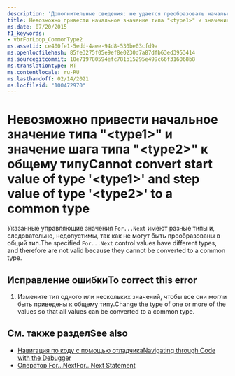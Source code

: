```yaml
---
description: 'Дополнительные сведения: не удается преобразовать начальное значение типа " <type1> " и значение шага типа " <type2> " в общий тип'
title: Невозможно привести начальное значение типа "<type1>" и значение шага типа "<type2>" к общему типу
ms.date: 07/20/2015
f1_keywords:
- vbrForLoop_CommonType2
ms.assetid: ce400fe1-5edd-4aee-94d8-530be03cfd9a
ms.openlocfilehash: 85fe3275f05e9ef8e0230d7a87dfb63ed3953414
ms.sourcegitcommit: 10e719780594efc781b15295e499c66f316068b8
ms.translationtype: MT
ms.contentlocale: ru-RU
ms.lasthandoff: 02/14/2021
ms.locfileid: "100472970"
---
```

# <a name="cannot-convert-start-value-of-type-type1-and-step-value-of-type-type2-to-a-common-type"></a><span data-ttu-id="05025-103">Невозможно привести начальное значение типа "\<type1>" и значение шага типа "\<type2>" к общему типу</span><span class="sxs-lookup"><span data-stu-id="05025-103">Cannot convert start value of type '\<type1>' and step value of type '\<type2>' to a common type</span></span>

<span data-ttu-id="05025-104">Указанные управляющие значения `For...Next` имеют разные типы и, следовательно, недопустимы, так как не могут быть преобразованы в общий тип.</span><span class="sxs-lookup"><span data-stu-id="05025-104">The specified `For...Next` control values have different types, and therefore are not valid because they cannot be converted to a common type.</span></span>  
  
## <a name="to-correct-this-error"></a><span data-ttu-id="05025-105">Исправление ошибки</span><span class="sxs-lookup"><span data-stu-id="05025-105">To correct this error</span></span>  
  
1. <span data-ttu-id="05025-106">Измените тип одного или нескольких значений, чтобы все они могли быть приведены к общему типу.</span><span class="sxs-lookup"><span data-stu-id="05025-106">Change the type of one or more of the values so that all values can be converted to a common type.</span></span>  
  
## <a name="see-also"></a><span data-ttu-id="05025-107">См. также раздел</span><span class="sxs-lookup"><span data-stu-id="05025-107">See also</span></span>

- [<span data-ttu-id="05025-108">Навигация по коду с помощью отладчика</span><span class="sxs-lookup"><span data-stu-id="05025-108">Navigating through Code with the Debugger</span></span>](/visualstudio/debugger/navigating-through-code-with-the-debugger)
- [<span data-ttu-id="05025-109">Оператор For…Next</span><span class="sxs-lookup"><span data-stu-id="05025-109">For...Next Statement</span></span>](../language-reference/statements/for-next-statement.md)
